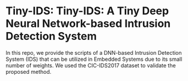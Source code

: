 # Tiny-IDS: Tiny-IDS: A Tiny Deep Neural Network-based Intrusion Detection System
In this repo, we provide the scripts of a DNN-based Intrusion Detection System (IDS) that can be utilized in Embedded Systems due to its small number of weights. We used the CIC-IDS2017 dataset to validate the proposed method.
